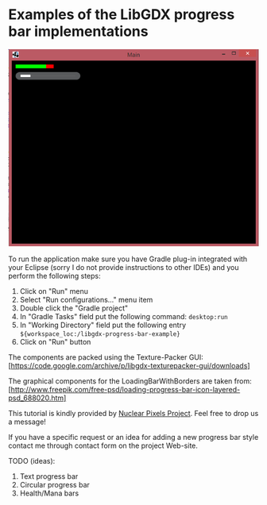 # Examples of the LibGDX progress bar implementations

![LibGDX Progress Bar Examples](https://github.com/serhiy/libgdx-process-bar-example/blob/master/progress-bars.png)

To run the application make sure you have Gradle plug-in integrated with your Eclipse (sorry I do not provide instructions to other IDEs) and you perform the following steps:
1. Click on "Run" menu
2. Select "Run configurations..." menu item
3. Double click the "Gradle project"
4. In "Gradle Tasks" field put the following command: `desktop:run`
5. In "Working Directory" field put the following entry `${workspace_loc:/libgdx-progress-bar-example}`
6. Click on "Run" button

The components are packed using the Texture-Packer GUI: [https://code.google.com/archive/p/libgdx-texturepacker-gui/downloads]

The graphical components for the LoadingBarWithBorders are taken from: [http://www.freepik.com/free-psd/loading-progress-bar-icon-layered-psd_688020.htm]

This tutorial is kindly provided by [Nuclear Pixels Project](www.nuclearpixels.com). Feel free to drop us a message!

If you have a specific request or an idea for adding a new progress bar style contact me through contact form on the project Web-site.

TODO (ideas):
1. Text progress bar
2. Circular progress bar
3. Health/Mana bars